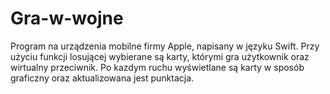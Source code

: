 # Gra-w-wojne
Program na urządzenia mobilne firmy Apple, napisany w języku Swift.
Przy użyciu funkcji losującej wybierane są karty, którymi gra użytkownik oraz wirtualny przeciwnik.
Po kazdym ruchu wyświetlane są karty w sposób graficzny oraz aktualizowana jest punktacja.
